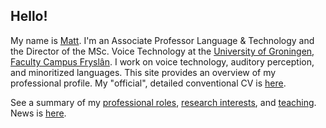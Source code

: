 ## Hello!

My name is [Matt](https://www.rug.nl/cf/campus-fryslan/bloggen/matt-coler-contributing-to-changing-how-humans-and-machines-communicate). I'm an Associate Professor Language & Technology and the Director of the MSc. Voice Technology at the [University of Groningen, Faculty Campus Fryslân](https://www.rug.nl/staff/m.coler/). I work on voice technology, auditory perception, and minoritized languages. This site provides an overview of my professional profile.  My "official", detailed conventional CV is [here](https://www.overleaf.com/read/hdtxvkzbzyzq). 

See a summary of my [professional roles](https://mattcoler.github.io/roles), [research interests](https://mattcoler.github.io/research), and [teaching](https://mattcoler.github.io/teaching). News is [here](https://mattcoler.github.io/news).
